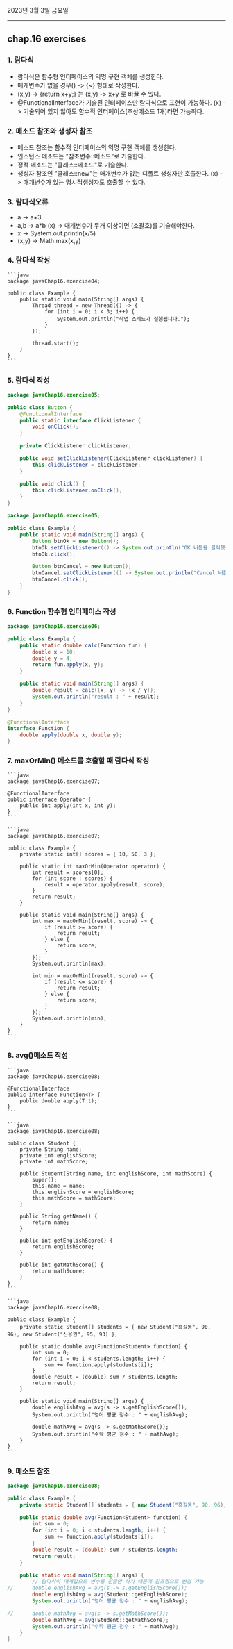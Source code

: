2023년 3월 3일 금요일

---

## chap.16 exercises

### 1. 람다식

- 람다식은 함수형 인터페이스의 익명 구현 객체를 생성한다.
- 매개변수가 없을 경우() -> {~} 형태로 작성한다.
- (x,y) -> {return x+y;} 는 (x,y) -> x+y 로 바꿀 수 있다.
- @FunctionalInterface가 기술된 인터페이스만 람다식으로 표현이 가능하다. (x) -> 기술되어 있지 않아도 함수적 인터페이스(추상메소드 1개)라면 가능하다.

### 2. 메소드 참조와 생성자 참조

- 메소드 참조는 함수적 인터페이스의 익명 구현 객체를 생성한다.
- 인스턴스 메소드는 "참조변수::메소드"로 기술한다.
- 정적 메소드는 "클래스::메소드"로 기술한다.
- 생성자 참조인 "클래스::new"는 매개변수가 없는 디폴트 생성자만 호출한다. (x) -> 매개변수가 있는 명시적생성자도 호출할 수 있다.

### 3. 람다식오류

- a -> a+3
- a,b -> a\*b (x) -> 매개변수가 두개 이상이면 (소괄호)를 기술해야한다.
- x -> System.out.println(x/5)
- (x,y) -> Math.max(x,y)

### 4. 람다식 작성

    ```java
    package javaChap16.exercise04;

    public class Example {
        public static void main(String[] args) {
            Thread thread = new Thread(() -> {
                for (int i = 0; i < 3; i++) {
                    System.out.println("작업 스레드가 실행됩니다.");
                }
            });

            thread.start();
        }
    }
    ```

### 5. 람다식 작성

```java
package javaChap16.exercise05;

public class Button {
	@FunctionalInterface
	public static interface ClickListener {
		void onClick();
	}

	private ClickListener clickListener;

	public void setClickListener(ClickListener clickListener) {
		this.clickListener = clickListener;
	}

	public void click() {
		this.clickListener.onClick();
	}
}
```

```java
package javaChap16.exercise05;

public class Example {
	public static void main(String[] args) {
		Button btnOk = new Button();
		btnOk.setClickListener(() -> System.out.println("OK 버튼을 클릭했습니다."));
		btnOk.click();

		Button btnCancel = new Button();
		btnCancel.setClickListener(() -> System.out.println("Cancel 버튼을 클릭했습니다."));
		btnCancel.click();
	}
}
```

### 6. Function 함수형 인터페이스 작성

```java
package javaChap16.exercise06;

public class Example {
	public static double calc(Function fun) {
		double x = 10;
		double y = 4;
		return fun.apply(x, y);
	}

	public static void main(String[] args) {
		double result = calc((x, y) -> (x / y));
		System.out.println("result : " + result);
	}
}

@FunctionalInterface
interface Function {
	double apply(double x, double y);
}
```

### 7. maxOrMin() 메소드를 호출할 때 람다식 작성

    ```java
    package javaChap16.exercise07;

    @FunctionalInterface
    public interface Operator {
        public int apply(int x, int y);
    }
    ```

    ```java
    package javaChap16.exercise07;

    public class Example {
        private static int[] scores = { 10, 50, 3 };

        public static int maxOrMin(Operator operator) {
            int result = scores[0];
            for (int score : scores) {
                result = operator.apply(result, score);
            }
            return result;
        }

        public static void main(String[] args) {
            int max = maxOrMin((result, score) -> {
                if (result >= score) {
                    return result;
                } else {
                    return score;
                }
            });
            System.out.println(max);

            int min = maxOrMin((result, score) -> {
                if (result <= score) {
                    return result;
                } else {
                    return score;
                }
            });
            System.out.println(min);
        }
    }
    ```

### 8. avg()메소드 작성

    ```java
    package javaChap16.exercise08;

    @FunctionalInterface
    public interface Function<T> {
        public double apply(T t);
    }
    ```

    ```java
    package javaChap16.exercise08;

    public class Student {
        private String name;
        private int englishScore;
        private int mathScore;

        public Student(String name, int englishScore, int mathScore) {
            super();
            this.name = name;
            this.englishScore = englishScore;
            this.mathScore = mathScore;
        }

        public String getName() {
            return name;
        }

        public int getEnglishScore() {
            return englishScore;
        }

        public int getMathScore() {
            return mathScore;
        }
    }
    ```

    ```java
    package javaChap16.exercise08;

    public class Example {
        private static Student[] students = { new Student("홍길동", 90, 96), new Student("신용권", 95, 93) };

        public static double avg(Function<Student> function) {
            int sum = 0;
            for (int i = 0; i < students.length; i++) {
                sum += function.apply(students[i]);
            }
            double result = (double) sum / students.length;
            return result;
        }

        public static void main(String[] args) {
            double englishAvg = avg(s -> s.getEnglishScore());
            System.out.println("영어 평균 점수 : " + englishAvg);

            double mathAvg = avg(s -> s.getMathScore());
            System.out.println("수학 평균 점수 : " + mathAvg);
        }
    }
    ```

### 9. 메소드 참조

```java
package javaChap16.exercise08;

public class Example {
	private static Student[] students = { new Student("홍길동", 90, 96), new Student("신용권", 95, 93) };

	public static double avg(Function<Student> function) {
		int sum = 0;
		for (int i = 0; i < students.length; i++) {
			sum += function.apply(students[i]);
		}
		double result = (double) sum / students.length;
		return result;
	}

	public static void main(String[] args) {
        // 람다식이 매개값으로 변수를 전달만 하기 때문에 참조형으로 변경 가능
//		double englishAvg = avg(s -> s.getEnglishScore());
		double englishAvg = avg(Student::getEnglishScore);
		System.out.println("영어 평균 점수 : " + englishAvg);

//		double mathAvg = avg(s -> s.getMathScore());
		double mathAvg = avg(Student::getMathScore);
		System.out.println("수학 평균 점수 : " + mathAvg);
	}
}
```
